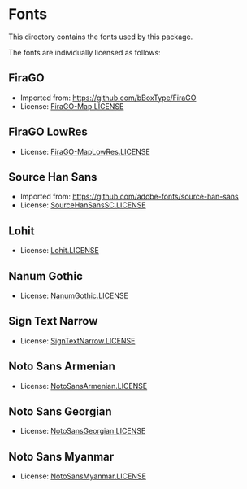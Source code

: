 # Fonts

This directory contains the fonts used by this package.

The fonts are individually licensed as follows:

## FiraGO

* Imported from: https://github.com/bBoxType/FiraGO
* License: [FiraGO-Map.LICENSE](FiraGO-Map.LICENSE)

## FiraGO LowRes

* License: [FiraGO-MapLowRes.LICENSE](FiraGO-MapLowRes.LICENSE)

## Source Han Sans

* Imported from: https://github.com/adobe-fonts/source-han-sans
* License: [SourceHanSansSC.LICENSE](SourceHanSansSC.LICENSE)

## Lohit

* License: [Lohit.LICENSE](Lohit.LICENSE)

## Nanum Gothic

* License: [NanumGothic.LICENSE](NanumGothic.LICENSE)

## Sign Text Narrow

* License: [SignTextNarrow.LICENSE](SignTextNarrow.LICENSE)

## Noto Sans Armenian

* License: [NotoSansArmenian.LICENSE](NotoSansArmenian.LICENSE)

## Noto Sans Georgian

* License: [NotoSansGeorgian.LICENSE](NotoSansGeorgian.LICENSE)

## Noto Sans Myanmar

* License: [NotoSansMyanmar.LICENSE](NotoSansMyanmar.LICENSE)
